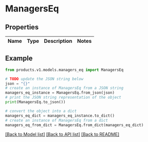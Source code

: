 # ManagersEq


## Properties

Name | Type | Description | Notes
------------ | ------------- | ------------- | -------------

## Example

```python
from products.v1.models.managers_eq import ManagersEq

# TODO update the JSON string below
json = "{}"
# create an instance of ManagersEq from a JSON string
managers_eq_instance = ManagersEq.from_json(json)
# print the JSON string representation of the object
print(ManagersEq.to_json())

# convert the object into a dict
managers_eq_dict = managers_eq_instance.to_dict()
# create an instance of ManagersEq from a dict
managers_eq_from_dict = ManagersEq.from_dict(managers_eq_dict)
```
[[Back to Model list]](../README.md#documentation-for-models) [[Back to API list]](../README.md#documentation-for-api-endpoints) [[Back to README]](../README.md)


